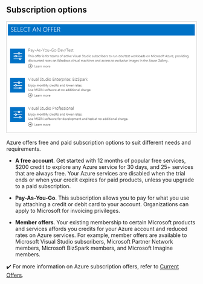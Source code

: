 ## Subscription options

![Screenshot of Azure customers offers.](../media/customeroffers.png)

Azure offers free and paid subscription options to suit different needs and requirements. 

+ **A free account**. Get started with 12 months of popular free services, $200 credit to explore any Azure service for 30 days, and 25+ services that are always free. Your Azure services are disabled when the trial ends or when your credit expires for paid products, unless you upgrade to a paid subscription.

+ **Pay-As-You-Go**. This subscription allows you to pay for what you use by attaching a credit or debit card to your account. Organizations can apply to Microsoft for invoicing privileges.

+ **Member offers**. Your existing membership to certain Microsoft products and services affords you credits for your Azure account and reduced rates on Azure services. For example, member offers are available to Microsoft Visual Studio subscribers, Microsoft Partner Network members, Microsoft BizSpark members, and Microsoft Imagine members.

✔️ For more information on Azure subscription offers, refer to [Current Offers](https://azure.microsoft.com/support/legal/offer-details?azure-portal=true).
